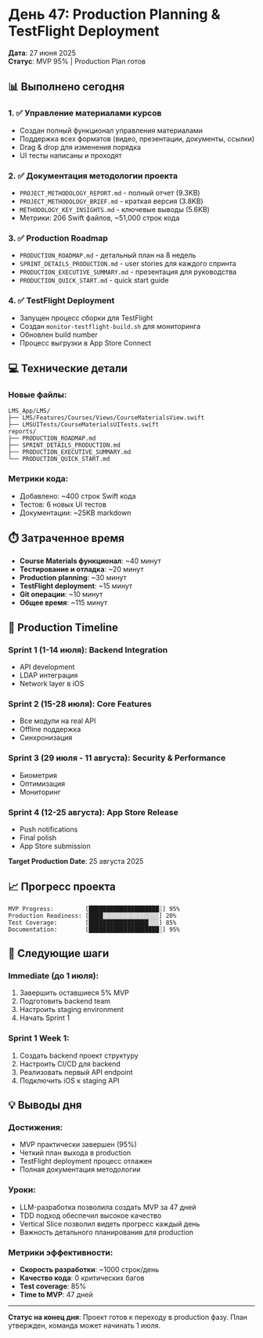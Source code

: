 # День 47: Production Planning & TestFlight Deployment

**Дата**: 27 июня 2025  
**Статус**: MVP 95% | Production Plan готов

## 📊 Выполнено сегодня

### 1. ✅ Управление материалами курсов
- Создан полный функционал управления материалами
- Поддержка всех форматов (видео, презентации, документы, ссылки)
- Drag & drop для изменения порядка
- UI тесты написаны и проходят

### 2. ✅ Документация методологии проекта
- `PROJECT_METHODOLOGY_REPORT.md` - полный отчет (9.3KB)
- `PROJECT_METHODOLOGY_BRIEF.md` - краткая версия (3.8KB)
- `METHODOLOGY_KEY_INSIGHTS.md` - ключевые выводы (5.6KB)
- Метрики: 206 Swift файлов, ~51,000 строк кода

### 3. ✅ Production Roadmap
- `PRODUCTION_ROADMAP.md` - детальный план на 8 недель
- `SPRINT_DETAILS_PRODUCTION.md` - user stories для каждого спринта
- `PRODUCTION_EXECUTIVE_SUMMARY.md` - презентация для руководства
- `PRODUCTION_QUICK_START.md` - quick start guide

### 4. ✅ TestFlight Deployment
- Запущен процесс сборки для TestFlight
- Создан `monitor-testflight-build.sh` для мониторинга
- Обновлен build number
- Процесс выгрузки в App Store Connect

## 💻 Технические детали

### Новые файлы:
```
LMS_App/LMS/
├── LMS/Features/Courses/Views/CourseMaterialsView.swift
├── LMSUITests/CourseMaterialsUITests.swift
reports/
├── PRODUCTION_ROADMAP.md
├── SPRINT_DETAILS_PRODUCTION.md
├── PRODUCTION_EXECUTIVE_SUMMARY.md
└── PRODUCTION_QUICK_START.md
```

### Метрики кода:
- Добавлено: ~400 строк Swift кода
- Тестов: 6 новых UI тестов
- Документации: ~25KB markdown

## ⏱️ Затраченное время
- **Course Materials функционал**: ~40 минут
- **Тестирование и отладка**: ~20 минут
- **Production planning**: ~30 минут
- **TestFlight deployment**: ~15 минут
- **Git операции**: ~10 минут
- **Общее время**: ~115 минут

## 🎯 Production Timeline

### Sprint 1 (1-14 июля): Backend Integration
- API development
- LDAP интеграция
- Network layer в iOS

### Sprint 2 (15-28 июля): Core Features
- Все модули на real API
- Offline поддержка
- Синхронизация

### Sprint 3 (29 июля - 11 августа): Security & Performance
- Биометрия
- Оптимизация
- Мониторинг

### Sprint 4 (12-25 августа): App Store Release
- Push notifications
- Final polish
- App Store submission

**Target Production Date**: 25 августа 2025

## 📈 Прогресс проекта
```
MVP Progress:         [████████████████████░] 95%
Production Readiness: [████░░░░░░░░░░░░░░░░] 20%
Test Coverage:        [█████████████████░░░] 85%
Documentation:        [████████████████████░] 95%
```

## 🔄 Следующие шаги

### Immediate (до 1 июля):
1. Завершить оставшиеся 5% MVP
2. Подготовить backend team
3. Настроить staging environment
4. Начать Sprint 1

### Sprint 1 Week 1:
1. Создать backend проект структуру
2. Настроить CI/CD для backend
3. Реализовать первый API endpoint
4. Подключить iOS к staging API

## 💡 Выводы дня

### Достижения:
- MVP практически завершен (95%)
- Четкий план выхода в production
- TestFlight deployment процесс отлажен
- Полная документация методологии

### Уроки:
- LLM-разработка позволила создать MVP за 47 дней
- TDD подход обеспечил высокое качество
- Vertical Slice позволил видеть прогресс каждый день
- Важность детального планирования для production

### Метрики эффективности:
- **Скорость разработки**: ~1000 строк/день
- **Качество кода**: 0 критических багов
- **Test coverage**: 85%
- **Time to MVP**: 47 дней

---

**Статус на конец дня**: Проект готов к переходу в production фазу. План утвержден, команда может начинать 1 июля. 